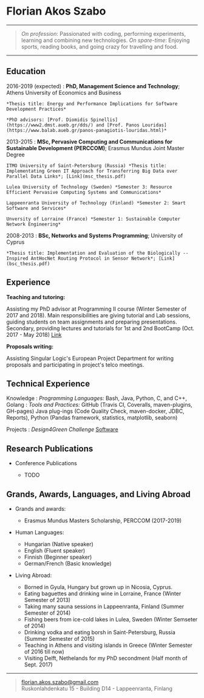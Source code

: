Florian Akos Szabo
==================

----

>  *On profession*: Passionated with coding, performing experiments, learning and combining new technologies.
>  *On spare-time*: Enjoying sports, reading books, and going crazy for travelling and food.

----

Education
---------

2016-2019 (expected)
:   **PhD, Management Science and Technology**; Athens University of Economics and Business

    *Thesis title: Energy and Performance Implications for Software Development Practices*
 
    *PhD advisors: [Prof. Diomidis Spinellis](https://www2.dmst.aueb.gr/dds/) and [Prof. Panos Louridas](https://www.balab.aueb.gr/panos-panagiotis-louridas.html)*

2013-2015
:   **MSc, Pervasive Computing and Communications for Sustainable Development (PERCCOM)**; Erasmus Mundus Joint Master Degree 
      
	ITMO University of Saint-Petersburg (Russia) *Thesis title: Implementating Green IT Approach for Transferring Big Data over Parallel Data Links*; [Link](msc_thesis.pdf)
	
	Lulea University of Technology (Sweden) *Semester 3: Resource Efficient Pervasive Computing Systems and Communications*	
	
	Lappeenranta University of Technology (Finland) *Semester 2: Smart Software and Services*
	
	Unversity of Lorraine (France) *Semester 1: Sustainable Computer Network Engineering*


2008-2013
:   **BSc, Networks and Systems Programming**; University of Cyprus 

    *Thesis title: Implementation and Evaluation of the Biologically -- Inspired AntHocNet Routing Protocol in Sensor Network*; [Link](bsc_thesis.pdf)


Experience
----------

**Teaching and tutoring:**

Assisting my PhD advisor at Programming II course (Winter Semester of 2017 and 2018). 
Main responsibilities are giving tutorial and Lab sessions, guiding students on team assignments and preparing presentations.
Secondary, providing lectures and tutorials for 1st and 2nd BootCamp (Oct. 2017 - May 2018) [Link](https://github.com/codeandwork/courses)
  
**Proposals writing:**

Assisting Singular Logic's European Project Department for writing proposals and participating in project's telco meetings.


Technical Experience
--------------------

Knowledge
:   *Programming Languages:* Bash, Java, Python, C, and C++, Golang
:   *Tools and Practices:* GitHub (Travis CI, Coveralls, maven-plugins, GH-pages) Java plug-ings (Code Quality Check, maven-docker, JDBC, Reports), Python (Pandas framework, statistics, matplotlib, seaborn)

Projects
:   *Design4Green Challenge* [Software](https://github.com/florianakos/d4g) 


Research Publications
---------------------

* Conference Publications
   
    * TODO


Grands, Awards, Languages, and Living Abroad
---------------------------

* Grands and awards:

     * Erasmus Mundus Masters Scholarship, PERCCOM (2017-2019)


* Human Languages:

     * Hungarian (Native speaker)
     * English (Fluent speaker)
     * Finnish (Beginner speaker)
     * German/French (Basic knowledge)


* Living Abroad:

    * Borned in Gyula, Hungary but grown up in Nicosia, Cyprus.
    * Eating baguettes and drinking wine in Lorraine, France (Winter Semester of 2013) 
    * Taking many sauna sessions in Lappeenranta, Finland (Summer Semester of 2014)
    * Fishing beers from ice-cold lakes in Lulea, Sweden (Winter Semseter of 2014)
    * Drinking vodka and eating borsh in Saint-Petersburg, Russia (Summer Semester of 2015)
    * Teaching in Athens and visiting islands in Greece (Winter Semester of 2016 till now) 
    * Visiting Delft, Nethelands for my PhD secondment (Half month of Sept. 2017)

----

> <florian.akos.szabo@gmail.com>\
> Ruskonlahdenkatu 15 - Building D14 - Lappeenranta, Finlang
